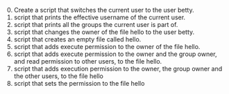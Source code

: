 0. Create a script that switches the current user to the user betty.
1. script that prints the effective username of the current user.
2. script that prints all the groups the current user is part of.
3. script that changes the owner of the file hello to the user betty.
4. script that creates an empty file called hello.
5.  script that adds execute permission to the owner of the file hello.
6. script that adds execute permission to the owner and the group owner, and read permission to other users, to the file hello.
7. script that adds execution permission to the owner, the group owner and the other users, to the file hello
8. script that sets the permission to the file hello

